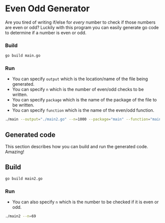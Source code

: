 # Even Odd Generator

Are you tired of writing if/else for _every_ number to check if those numbers are even or odd? Luckily with this program you can easily generate go code to determine if a number is even or odd.

### Build

```sh
go build main.go
```

### Run

* You can specify `output` which is the location/name of the file being generated.
* You can specify `n` which is the number of even/odd checks to be written.
* You can specify `package` which is the name of the package of the file to be written.
* You can specify `function` which is the name of the even/odd function.


```sh
./main --output="./main2.go" --n=1000 --package="main" --function="main"
```

## Generated code

This section describes how you can build and run the generated code. Amazing!

## Build

```sh
go build main2.go
```

### Run

* You can also specify `n` which is the number to be checked if it is even or odd.

```sh
./main2 --n=69
```
